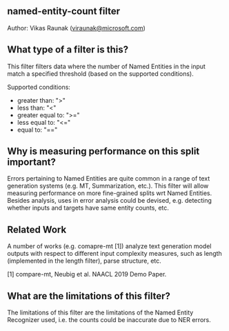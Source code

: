 ## named-entity-count filter

Author: Vikas Raunak (viraunak@microsoft.com)

## What type of a filter is this?

This filter filters data where the number of Named Entities in the input match a specified threshold (based on the supported conditions).

Supported conditions:
- greater than: ">"
- less than: "<"
- greater equal to: ">="
- less equal to: "<="
- equal to: "=="

## Why is measuring performance on this split important?

Errors pertaining to Named Entities are quite common in a range of text generation systems (e.g. MT, Summarization, etc.). This filter will allow measuring performance on more fine-grained splits wrt Named Entities. Besides analysis, uses in error analysis could be devised, e.g. detecting whether inputs and targets have same entity counts, etc.

## Related Work

A number of works (e.g. comapre-mt [1]) analyze text generation model outputs with respect to different input complexity measures, such as length (implemented in the length filter), parse structure, etc.

[1] compare-mt, Neubig et al. NAACL 2019 Demo Paper.

## What are the limitations of this filter?

The limitations of this filter are the limitations of the Named Entity Recognizer used, i.e. the counts could be inaccurate due to NER errors.
